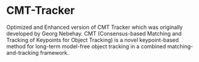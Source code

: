 # CMT-Tracker
Optimized and Enhanced version of CMT Tracker which was originally developed by Georg Nebehay. CMT (Consensus-based Matching and Tracking of Keypoints for Object Tracking) is a novel keypoint-based method for long-term model-free object tracking in a combined matching-and-tracking framework.
